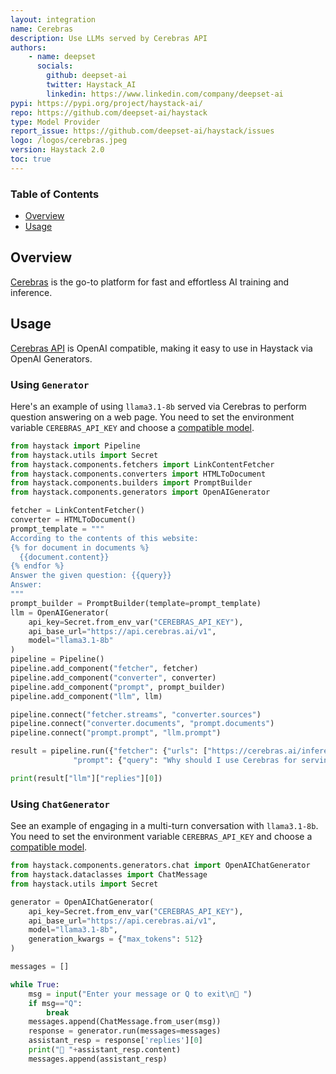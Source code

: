 ```yaml
---
layout: integration
name: Cerebras
description: Use LLMs served by Cerebras API
authors:
    - name: deepset
      socials:
        github: deepset-ai
        twitter: Haystack_AI
        linkedin: https://www.linkedin.com/company/deepset-ai
pypi: https://pypi.org/project/haystack-ai/
repo: https://github.com/deepset-ai/haystack
type: Model Provider
report_issue: https://github.com/deepset-ai/haystack/issues
logo: /logos/cerebras.jpeg
version: Haystack 2.0
toc: true
---
```


### **Table of Contents**

- [Overview](#overview)
- [Usage](#usage)

## Overview

[Cerebras](https://cerebras.ai/) is the go-to platform for fast and effortless AI training and inference.

## Usage

[Cerebras API](https://cerebras.ai/inference) is OpenAI compatible, making it easy to use in Haystack via OpenAI Generators.

### Using `Generator`

Here's an example of using `llama3.1-8b` served via Cerebras to perform question answering on a web page.
You need to set the environment variable `CEREBRAS_API_KEY` and choose a [compatible model](https://inference-docs.cerebras.ai/introduction).

```python
from haystack import Pipeline
from haystack.utils import Secret
from haystack.components.fetchers import LinkContentFetcher
from haystack.components.converters import HTMLToDocument
from haystack.components.builders import PromptBuilder
from haystack.components.generators import OpenAIGenerator

fetcher = LinkContentFetcher()
converter = HTMLToDocument()
prompt_template = """
According to the contents of this website:
{% for document in documents %}
  {{document.content}}
{% endfor %}
Answer the given question: {{query}}
Answer:
"""
prompt_builder = PromptBuilder(template=prompt_template)
llm = OpenAIGenerator(
    api_key=Secret.from_env_var("CEREBRAS_API_KEY"),
    api_base_url="https://api.cerebras.ai/v1",
    model="llama3.1-8b"
)
pipeline = Pipeline()
pipeline.add_component("fetcher", fetcher)
pipeline.add_component("converter", converter)
pipeline.add_component("prompt", prompt_builder)
pipeline.add_component("llm", llm)

pipeline.connect("fetcher.streams", "converter.sources")
pipeline.connect("converter.documents", "prompt.documents")
pipeline.connect("prompt.prompt", "llm.prompt")

result = pipeline.run({"fetcher": {"urls": ["https://cerebras.ai/inference"]},
              "prompt": {"query": "Why should I use Cerebras for serving LLMs?"}})

print(result["llm"]["replies"][0])
```

### Using `ChatGenerator`

See an example of engaging in a multi-turn conversation with `llama3.1-8b`.
You need to set the environment variable `CEREBRAS_API_KEY` and choose a [compatible model](https://inference-docs.cerebras.ai/introduction).

```python
from haystack.components.generators.chat import OpenAIChatGenerator
from haystack.dataclasses import ChatMessage
from haystack.utils import Secret

generator = OpenAIChatGenerator(
    api_key=Secret.from_env_var("CEREBRAS_API_KEY"),
    api_base_url="https://api.cerebras.ai/v1",
    model="llama3.1-8b",
    generation_kwargs = {"max_tokens": 512}
)

messages = []

while True:
    msg = input("Enter your message or Q to exit\n🧑 ")
    if msg=="Q":
        break
    messages.append(ChatMessage.from_user(msg))
    response = generator.run(messages=messages)
    assistant_resp = response['replies'][0]
    print("🤖 "+assistant_resp.content)
    messages.append(assistant_resp)
```
